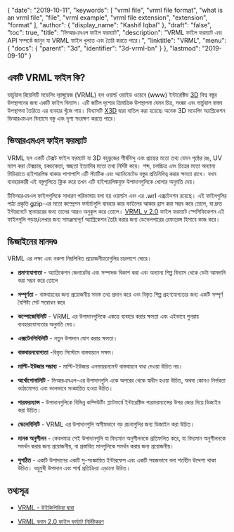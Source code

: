 {
  "date": "2019-10-11",
  "keywords": [
    "vrml file",
    "vrml file format",
    "what is an vrml file",
    "file",
    "vrml example",
    "vrml file extension",
    "extension",
    "format"
  ],
  "author": {
    "display_name": "Kashif Iqbal"
  },
  "draft": "false",
  "toc": true,
  "title": "ভিআরএমএল ফাইল ফরম্যাট",
  "description": "VRML ফাইল ফরম্যাট এবং API সম্পর্কে জানুন যা VRML ফাইল খুলতে এবং তৈরি করতে পারে।",
  "linktitle": "VRML",
  "menu": {
    "docs": {
      "parent": "3d",
      "identifier": "3d-vrml-bn"
    }
  },
  "lastmod": "2019-09-10"
}

## একটি VRML ফাইল কি?
ভার্চুয়াল রিয়েলিটি মডেলিং ল্যাঙ্গুয়েজ (VRML) হল ওয়ার্ল্ড ওয়াইড ওয়েবে (www) ইন্টারেক্টিভ [3D](/3d/) বিশ্ব বস্তুর উপস্থাপনের জন্য একটি ফাইল বিন্যাস। এটি জটিল দৃশ্যের ত্রিমাত্রিক উপস্থাপনা যেমন চিত্র, সংজ্ঞা এবং ভার্চুয়াল বাস্তব উপস্থাপনা তৈরিতে এর ব্যবহার খুঁজে পায়। বিন্যাসটি [X3D](/3d/x3d/) দ্বারা বাতিল করা হয়েছে৷ অনেক 3D মডেলিং অ্যাপ্লিকেশন ভিআরএমএল বিন্যাসে বস্তু এবং দৃশ্য সংরক্ষণ করতে পারে।

## ভিআরএমএল ফাইল ফরম্যাট

VRML হল একটি টেক্সট ফাইল ফরম্যাট যা 3D বহুভুজের শীর্ষবিন্দু এবং প্রান্তের মতো তথ্য যেমন পৃষ্ঠের রঙ, UV ম্যাপ করা টেক্সচার, চকচকেতা, স্বচ্ছতা ইত্যাদির মতো তথ্য নির্দিষ্ট করে। শব্দ, চলচ্চিত্র এবং চিত্রের মতো অন্যান্য মিডিয়াতে হাইপারলিঙ্ক থাকার পাশাপাশি এটি স্ট্যাটিক এবং অ্যানিমেটেড বস্তুর প্রতিনিধিত্ব করার ক্ষমতা রাখে। যখন ব্যবহারকারী এই বস্তুগুলিতে ক্লিক করে তখন এটি হাইপারলিঙ্কযুক্ত উপাদানগুলিকে খোলার অনুমতি দেয়।

টিভিআরএমএল ফাইলগুলিকে সাধারণ পরিভাষায় বলা হয় ওয়ার্ল্ডস এবং এর .wrl এক্সটেনশন রয়েছে। এই ফাইলগুলির পাঠ্য প্রকৃতি gzip-এর মতো কম্প্রেশন ফর্ম্যাটগুলি ব্যবহার করে ফাইলের আকার হ্রাস করা সম্ভব করে তোলে, যা দ্রুত ইন্টারনেটে স্থানান্তরের জন্য তাদের আরও অনুকূল করে তোলে। [VRML v 2.0](http://gun.teipir.gr/VRML-amgem/spec/index.html) ফাইল ফরম্যাট স্পেসিফিকেশন এই ফাইলগুলি পড়ার/লেখার জন্য সামঞ্জস্যপূর্ণ অ্যাপ্লিকেশন তৈরি করার জন্য ডেভেলপারের রেফারেন্স হিসাবে কাজ করে।

## ডিজাইনের মানদণ্ড ##

VRML এর লক্ষ্য এবং নকশা নিম্নলিখিত প্রয়োজনীয়তাগুলির চারপাশে ঘোরে।

* **প্রমাণযোগ্যতা** - অ্যাপ্লিকেশন জেনারেটর এবং সম্পাদক বিকাশ করা এবং অন্যান্য শিল্প বিন্যাস থেকে ডেটা আমদানি করা সম্ভব করে তোলে

* **সম্পূর্ণতা** - বাস্তবায়নের জন্য প্রয়োজনীয় সমস্ত তথ্য প্রদান করে এবং বিস্তৃত শিল্প গ্রহণযোগ্যতার জন্য একটি সম্পূর্ণ বৈশিষ্ট্য সেট সম্বোধন করে

* **কম্পোজেবিলিটি** - VRML এর উপাদানগুলিকে একত্রে ব্যবহার করার ক্ষমতা এবং এইভাবে পুনরায় ব্যবহারযোগ্যতার অনুমতি দেয়।

* **এক্সটেনসিবিলিটি** - নতুন উপাদান যোগ করার ক্ষমতা।

* **বাস্তবায়নযোগ্যতা** -বিস্তৃত সিস্টেমে বাস্তবায়নে সক্ষম।

* **মাল্টি-ইউজার সম্ভাব্য** - মাল্টি-ইউজার এনভায়রনমেন্ট বাস্তবায়নে বাধা দেওয়া উচিত নয়।

* **অর্থোগোনালিটি** - ভিআরএমএল-এর উপাদানগুলি একে অপরের থেকে স্বাধীন হওয়া উচিত, অথবা কোনও নির্ভরতা কাঠামোগত এবং ভালভাবে সংজ্ঞায়িত হওয়া উচিত।

* **পারফরম্যান্স** - উপাদানগুলিকে বিভিন্ন কম্পিউটিং প্ল্যাটফর্মে ইন্টারেক্টিভ পারফরম্যান্সের উপর জোর দিয়ে ডিজাইন করা উচিত।

* **স্কেলেবিলিটি** - VRML এর উপাদানগুলি অসীমভাবে বড় রচনাগুলির জন্য ডিজাইন করা উচিত।

* **মানক অনুশীলন** - কেবলমাত্র সেই উপাদানগুলি যা বিদ্যমান অনুশীলনকে প্রতিফলিত করে, যা বিদ্যমান অনুশীলনকে সমর্থন করার জন্য প্রয়োজনীয়, বা প্রস্তাবিত মানগুলিকে সমর্থন করার জন্য প্রয়োজনীয়।

* **সুগঠিত** - একটি উপাদানের একটি সু-সংজ্ঞায়িত ইন্টারফেস এবং একটি সহজভাবে বলা শর্তহীন উদ্দেশ্য থাকা উচিত। বহুমুখী উপাদান এবং পার্শ্ব প্রতিক্রিয়া এড়ানো উচিত।


## তথ্যসূত্র ##

* [VRML - উইকিপিডিয়া দ্বারা](https://en.wikipedia.org/wiki/VRML)

* [VRML বনাম 2.0 ফাইল ফর্ম্যাট নির্দিষ্টকরণ](http://gun.teipir.gr/VRML-amgem/spec/index.html)



